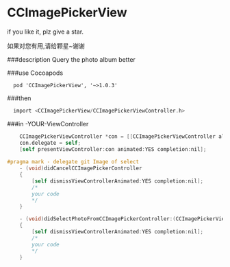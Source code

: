 # CCImagePickerView
  if you like it, plz give a star.
  
  如果对您有用,请给颗星~谢谢

###description
  Query the photo album better

###use Cocoapods
```
  pod 'CCImagePickerView', '~>1.0.3'
```

###then
```Objective-C
  import <CCImagePickerView/CCImagePickerViewController.h>
```
###in -YOUR-ViewController
```Objective-C
    CCImagePickerViewController *con = [[CCImagePickerViewController alloc] init];
    con.delegate = self;
    [self presentViewController:con animated:YES completion:nil];
  
#pragma mark - delegate git Image of select
    - (void)didCancelCCImagePickerController
    {
        [self dismissViewControllerAnimated:YES completion:nil];
        /*
        your code
        */
    }

    - (void)didSelectPhotoFromCCImagePickerController:(CCImagePickerViewController *)pikcer result:(NSMutableArray *)cResult
    {
        [self dismissViewControllerAnimated:YES completion:nil];
        /*
        your code
        */
    }
```
